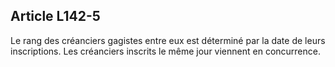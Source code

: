 Article L142-5
----
Le rang des créanciers gagistes entre eux est déterminé par la date de leurs
inscriptions. Les créanciers inscrits le même jour viennent en concurrence.
